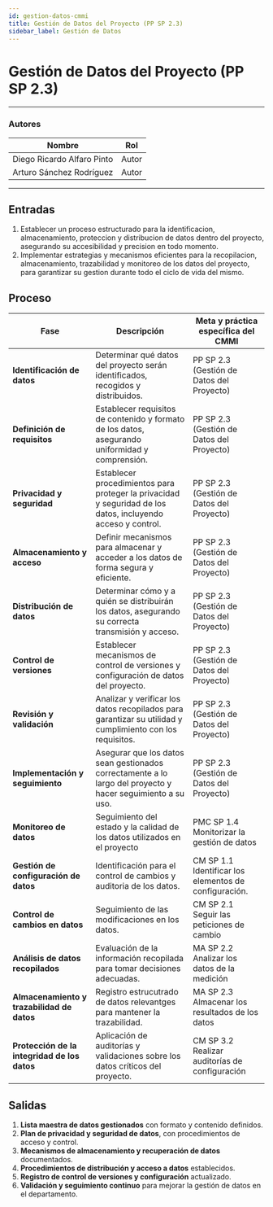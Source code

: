 ```yaml
---
id: gestion-datos-cmmi
title: Gestión de Datos del Proyecto (PP SP 2.3)
sidebar_label: Gestión de Datos
---
```


# Gestión de Datos del Proyecto (PP SP 2.3)

---

### Autores
| Nombre                            | Rol         |
| --------------------------------- | ----------- |
| Diego Ricardo Alfaro Pinto           | Autor       |
| Arturo Sánchez Rodríguez        | Autor |

---

## Entradas

1. Establecer un proceso estructurado para la identificacion, almacenamiento, proteccion y distribucion de datos dentro del proyecto, asegurando su accesibilidad y precision en todo momento. 
2. Implementar estrategias y mecanismos eficientes para la recopilacion, almacenamiento, trazabilidad y monitoreo de los datos del proyecto, para garantizar su gestion durante todo el ciclo de vida del mismo.

## Proceso

| Fase                             | Descripción                                                                                                  | Meta y práctica específica del CMMI       |
| -------------------------------- | ------------------------------------------------------------------------------------------------------------ | ----------------------------------------- |
| **Identificación de datos**      | Determinar qué datos del proyecto serán identificados, recogidos y distribuidos.                             | PP SP 2.3 (Gestión de Datos del Proyecto) |
| **Definición de requisitos**     | Establecer requisitos de contenido y formato de los datos, asegurando uniformidad y comprensión.             | PP SP 2.3 (Gestión de Datos del Proyecto) |
| **Privacidad y seguridad**       | Establecer procedimientos para proteger la privacidad y seguridad de los datos, incluyendo acceso y control. | PP SP 2.3 (Gestión de Datos del Proyecto) |
| **Almacenamiento y acceso**      | Definir mecanismos para almacenar y acceder a los datos de forma segura y eficiente.                         | PP SP 2.3 (Gestión de Datos del Proyecto) |
| **Distribución de datos**        | Determinar cómo y a quién se distribuirán los datos, asegurando su correcta transmisión y acceso.            | PP SP 2.3 (Gestión de Datos del Proyecto) |
| **Control de versiones**         | Establecer mecanismos de control de versiones y configuración de datos del proyecto.                         | PP SP 2.3 (Gestión de Datos del Proyecto) |
| **Revisión y validación**        | Analizar y verificar los datos recopilados para garantizar su utilidad y cumplimiento con los requisitos.    | PP SP 2.3 (Gestión de Datos del Proyecto) |
| **Implementación y seguimiento** | Asegurar que los datos sean gestionados correctamente a lo largo del proyecto y hacer seguimiento a su uso.  | PP SP 2.3 (Gestión de Datos del Proyecto) |
| **Monitoreo de datos** | Seguimiento del estado y la calidad de los datos utilizados en el proyecto | PMC SP 1.4 Monitorizar la gestión de datos |
| **Gestión de configuración de datos** | Identificación para el control de cambios y auditoria de los datos. | CM SP 1.1 Identificar los elementos de configuración. |
| **Control de cambios en datos** | Seguimiento de las modificaciones en los datos. | CM SP 2.1 Seguir las peticiones de cambio |
| **Análisis de datos recopilados** | Evaluación de la información recopilada para tomar decisiones adecuadas. | MA SP 2.2 Analizar los datos de la medición |
| **Almacenamiento y trazabilidad de datos** | Registro estrucutrado de datos relevantges para mantener la trazabilidad. | MA SP 2.3 Almacenar los resultados de los datos |
| **Protección de la integridad de los datos** | Aplicación de auditorías y validaciones sobre los datos críticos del proyecto. | CM SP 3.2 Realizar auditorías de configuración |

## Salidas

1. **Lista maestra de datos gestionados** con formato y contenido definidos.
2. **Plan de privacidad y seguridad de datos**, con procedimientos de acceso y control.
3. **Mecanismos de almacenamiento y recuperación de datos** documentados.
4. **Procedimientos de distribución y acceso a datos** establecidos.
5. **Registro de control de versiones y configuración** actualizado.
6. **Validación y seguimiento continuo** para mejorar la gestión de datos en el departamento.
